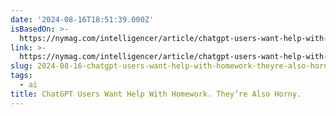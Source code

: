 ```yaml
---
date: '2024-08-16T18:51:39.000Z'
isBasedOn: >-
  https://nymag.com/intelligencer/article/chatgpt-users-want-help-with-homework-theyre-also-horny.html
link: >-
  https://nymag.com/intelligencer/article/chatgpt-users-want-help-with-homework-theyre-also-horny.html
slug: 2024-08-16-chatgpt-users-want-help-with-homework-theyre-also-horny
tags:
  - ai
title: ChatGPT Users Want Help With Homework. They’re Also Horny.
---
```

 
